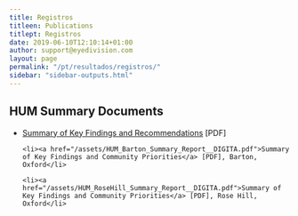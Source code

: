 ```yaml
---
title: Registros
titleen: Publications
titlept: Registros
date: 2019-06-10T12:10:14+01:00
author: support@eyedivision.com
layout: page
permalink: "/pt/resultados/registros/"
sidebar: "sidebar-outputs.html"
---
```

## HUM Summary Documents

<ul>
    <li><a href="/assets/HUM_Summary_Report_DIGITAL.pdf">Summary of Key Findings and Recommendations</a> [PDF]</li>

    <li><a href="/assets/HUM_Barton_Summary_Report__DIGITA.pdf">Summary of Key Findings and Community Priorities</a> [PDF], Barton, Oxford</li>

    <li><a href="/assets/HUM_RoseHill_Summary_Report__DIGITA.pdf">Summary of Key Findings and Community Priorities</a> [PDF], Rose Hill, Oxford</li>
</ul>



